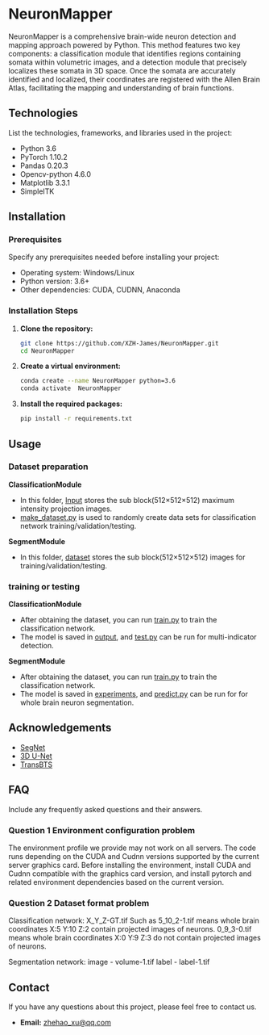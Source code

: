 # NeuronMapper

NeuronMapper is a comprehensive brain-wide neuron detection and mapping approach powered by Python. 
This method features two key components: a classification module that identifies regions containing somata within volumetric images, and a detection module that precisely localizes these somata in 3D space. 
Once the somata are accurately identified and localized, their coordinates are registered with the Allen Brain Atlas, facilitating the mapping and understanding of brain functions.


## Technologies

List the technologies, frameworks, and libraries used in the project:
- Python 3.6
- PyTorch 1.10.2
- Pandas 0.20.3
- Opencv-python 4.6.0
- Matplotlib 3.3.1
- SimpleITK


## Installation

### Prerequisites

Specify any prerequisites needed before installing your project:
- Operating system: Windows/Linux
- Python version: 3.6+
- Other dependencies: CUDA, CUDNN, Anaconda

### Installation Steps

1. **Clone the repository:**
   ```bash
   git clone https://github.com/XZH-James/NeuronMapper.git
   cd NeuronMapper
   ```

2. **Create a virtual environment:**
   ```bash
   conda create --name NeuronMapper python=3.6
   conda activate  NeuronMapper 
   ```

3. **Install the required packages:**
   ```bash
   pip install -r requirements.txt
   ```


## Usage

### **Dataset preparation** 

**ClassificationModule**
* In this folder, [Input](https://github.com/XZH-James/NeuronMapper/tree/main/ClassificationModule-main/input) stores the sub block(512×512×512) maximum intensity projection images.  
* [make_dataset.py](https://github.com/XZH-James/NeuronMapper/blob/main/ClassificationModule-main/input/make_dataset.py) is used to randomly create data sets for classification network training/validation/testing.  

**SegmentModule**
* In this folder, [dataset](https://github.com/XZH-James/NeuronMapper/tree/main/SegmentModule-main/dataset) stores the sub block(512×512×512) images for training/validation/testing. 

### **training or testing** 

**ClassificationModule**
* After obtaining the dataset, you can run [train.py](https://github.com/XZH-James/NeuronMapper/blob/main/ClassificationModule-main/train.py) to train the classification network. 
* The model is saved in [output](https://github.com/XZH-James/NeuronMapper/tree/main/ClassificationModule-main/output), 
and [test.py](https://github.com/XZH-James/NeuronMapper/blob/main/ClassificationModule-main/test.py) can be run for multi-indicator detection.


**SegmentModule**
* After obtaining the dataset, you can run [train.py](https://github.com/XZH-James/NeuronMapper/blob/main/SegmentModule-main/train.py) to train the classification network. 
* The model is saved in [experiments](https://github.com/XZH-James/NeuronMapper/blob/main/SegmentModule-main/experiments), 
and [predict.py](https://github.com/XZH-James/NeuronMapper/blob/main/SegmentModule-main/predict.py) can be run for for whole brain neuron segmentation.


## Acknowledgements

- [SegNet](https://github.com/vinceecws/SegNet_PyTorch)
- [3D U-Net](https://github.com/lee-zq/3DUNet-Pytorch)
- [TransBTS](https://github.com/Rubics-Xuan/TransBTS)

## FAQ

Include any frequently asked questions and their answers.

### Question 1  Environment configuration problem

The environment profile we provide may not work on all servers.
The code runs depending on the CUDA and Cudnn versions supported by the current server graphics card. 
Before installing the environment, install CUDA and Cudnn compatible with the graphics card version, and install pytorch and related environment dependencies based on the current version.

### Question 2  Dataset format problem

Classification network: X_Y_Z-GT.tif   Such as 5_10_2-1.tif  means whole brain coordinates X:5 Y:10 Z:2 contain projected images of neurons.
0_9_3-0.tif means whole brain coordinates X:0 Y:9 Z:3 do not contain projected images of neurons.

Segmentation network: image -   volume-1.tif        label - label-1.tif

## Contact

If you have any questions about this project, please feel free to contact us.
- **Email:** zhehao_xu@qq.com



